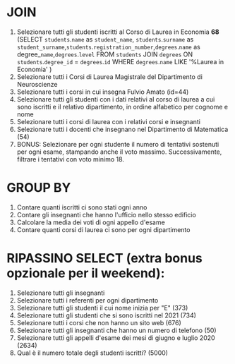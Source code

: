 # JOIN
1. Selezionare tutti gli studenti iscritti al Corso di Laurea in Economia **68**
(SELECT `students`.`name` as `student_name`, `students`.`surname` as `student_surname`,`students`.`registration_number`,`degrees`.`name` as degree_`name`,`degrees`.`level`
FROM `students`
JOIN `degrees` ON `students`.`degree_id` = `degrees`.`id`
WHERE `degrees`.`name` LIKE '%Laurea in Economia'
)
2. Selezionare tutti i Corsi di Laurea Magistrale del Dipartimento di Neuroscienze
3. Selezionare tutti i corsi in cui insegna Fulvio Amato (id=44)
4. Selezionare tutti gli studenti con i dati relativi al corso di laurea a cui sono iscritti e il relativo dipartimento, in ordine alfabetico per cognome e nome
5. Selezionare tutti i corsi di laurea con i relativi corsi e insegnanti
6. Selezionare tutti i docenti che insegnano nel Dipartimento di Matematica (54)
7. BONUS: Selezionare per ogni studente il numero di tentativi sostenuti per ogni esame, stampando anche il voto massimo. Successivamente, filtrare i tentativi con voto minimo 18.
# GROUP BY
1. Contare quanti iscritti ci sono stati ogni anno
2. Contare gli insegnanti che hanno l'ufficio nello stesso edificio
3. Calcolare la media dei voti di ogni appello d'esame
4. Contare quanti corsi di laurea ci sono per ogni dipartimento

# RIPASSINO SELECT (extra bonus opzionale per il weekend):
1. Selezionare tutti gli insegnanti
2. Selezionare tutti i referenti per ogni dipartimento
3. Selezionare tutti gli studenti il cui nome inizia per "E" (373)
4. Selezionare tutti gli studenti che si sono iscritti nel 2021 (734)
5. Selezionare tutti i corsi che non hanno un sito web (676)
6. Selezionare tutti gli insegnanti che hanno un numero di telefono (50)
7. Selezionare tutti gli appelli d'esame dei mesi di giugno e luglio 2020 (2634)
8. Qual è il numero totale degli studenti iscritti? (5000)